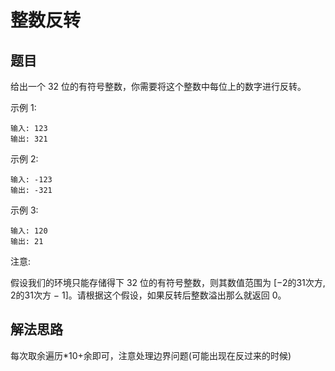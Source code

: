 # 整数反转
## 题目
给出一个 32 位的有符号整数，你需要将这个整数中每位上的数字进行反转。

示例 1:
~~~
输入: 123
输出: 321
~~~
 示例 2:
~~~
输入: -123
输出: -321
~~~
示例 3:
~~~
输入: 120
输出: 21
~~~
注意:

假设我们的环境只能存储得下 32 位的有符号整数，则其数值范围为 [−2的31次方,  2的31次方 − 1]。请根据这个假设，如果反转后整数溢出那么就返回 0。
## 解法思路
每次取余遍历*10+余即可，注意处理边界问题(可能出现在反过来的时候)